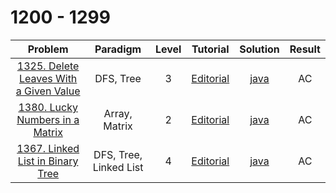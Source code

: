 # 1200 - 1299

|                                                  Problem                                                  |        Paradigm        | Level |                                        Tutorial                                        |                       Solution                       | Result |
| :-------------------------------------------------------------------------------------------------------: | :--------------------: | :---: | :------------------------------------------------------------------------------------: | :--------------------------------------------------: | :----: |
| [1325. Delete Leaves With a Given Value](https://leetcode.com/problems/delete-leaves-with-a-given-value/) |       DFS, Tree        |   3   | [Editorial](https://leetcode.com/problems/delete-leaves-with-a-given-value/editorial/) | [java](./1325_Delete_Leaves_With_a_Given_Value.java) |   AC   |
|        [1380. Lucky Numbers in a Matrix](https://leetcode.com/problems/lucky-numbers-in-a-matrix/)        |     Array, Matrix      |   2   |    [Editorial](https://leetcode.com/problems/lucky-numbers-in-a-matrix/editorial/)     |    [java](./1380_Lucky_Numbers_in_a_Matrix.java)     |   AC   |
|       [1367. Linked List in Binary Tree](https://leetcode.com/problems/linked-list-in-binary-tree/)       | DFS, Tree, Linked List |   4   |    [Editorial](https://leetcode.com/problems/linked-list-in-binary-tree/editorial/)    |    [java](./1367_Linked_List_in_Binary_Tree.java)    |   AC   |
